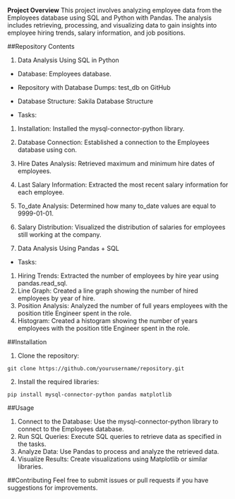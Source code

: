 **Project Overview**
This project involves analyzing employee data from the Employees database using SQL and Python with Pandas. The analysis includes retrieving, processing, and visualizing data to gain insights into employee hiring trends, salary information, and job positions.

##Repository Contents
1. Data Analysis Using SQL in Python

- Database: Employees database.

- Repository with Database Dumps: test_db on GitHub

- Database Structure: Sakila Database Structure

- Tasks:

1. Installation: Installed the mysql-connector-python library.
2. Database Connection: Established a connection to the Employees database using con.
3. Hire Dates Analysis: Retrieved maximum and minimum hire dates of employees.
4. Last Salary Information: Extracted the most recent salary information for each employee.
5. To_date Analysis: Determined how many to_date values are equal to 9999-01-01.
6. Salary Distribution: Visualized the distribution of salaries for employees still working at the company.

2. Data Analysis Using Pandas + SQL

- Tasks:
1. Hiring Trends: Extracted the number of employees by hire year using pandas.read_sql.
2. Line Graph: Created a line graph showing the number of hired employees by year of hire.
3. Position Analysis: Analyzed the number of full years employees with the position title Engineer spent in the role.
4. Histogram: Created a histogram showing the number of years employees with the position title Engineer spent in the role.

##Installation
1. Clone the repository:
```
git clone https://github.com/yourusername/repository.git
```
2. Install the required libraries:
```
pip install mysql-connector-python pandas matplotlib
```

##Usage
1. Connect to the Database: Use the mysql-connector-python library to connect to the Employees database.
2. Run SQL Queries: Execute SQL queries to retrieve data as specified in the tasks.
3. Analyze Data: Use Pandas to process and analyze the retrieved data.
4. Visualize Results: Create visualizations using Matplotlib or similar libraries.

##Contributing
Feel free to submit issues or pull requests if you have suggestions for improvements.
